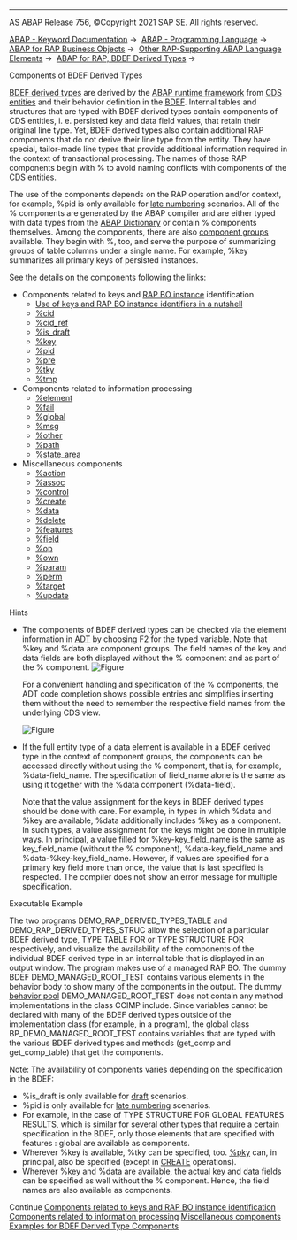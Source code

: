   

* * *

AS ABAP Release 756, ©Copyright 2021 SAP SE. All rights reserved.

[ABAP - Keyword Documentation](https://help.sap.com/doc/abapdocu_756_index_htm/7.56/en-US/abenabap.htm) →  [ABAP - Programming Language](https://help.sap.com/doc/abapdocu_756_index_htm/7.56/en-US/abenabap_reference.htm) →  [ABAP for RAP Business Objects](https://help.sap.com/doc/abapdocu_756_index_htm/7.56/en-US/abenabap_for_rap_bos.htm) →  [Other RAP-Supporting ABAP Language Elements](https://help.sap.com/doc/abapdocu_756_index_htm/7.56/en-US/abenabap_rap_other.htm) →  [ABAP for RAP, BDEF Derived Types](https://help.sap.com/doc/abapdocu_756_index_htm/7.56/en-US/abenrpm_derived_types.htm) → 

Components of BDEF Derived Types

[BDEF derived types](https://help.sap.com/doc/abapdocu_756_index_htm/7.56/en-US/abenrap_derived_type_glosry.htm "Glossary Entry") are derived by the [ABAP runtime framework](https://help.sap.com/doc/abapdocu_756_index_htm/7.56/en-US/abenabap_runtime_frmwk_glosry.htm "Glossary Entry") from [CDS entities](https://help.sap.com/doc/abapdocu_756_index_htm/7.56/en-US/abencds_entity_glosry.htm "Glossary Entry") and their behavior definition in the [BDEF](https://help.sap.com/doc/abapdocu_756_index_htm/7.56/en-US/abencds_behavior_definition_glosry.htm "Glossary Entry"). Internal tables and structures that are typed with BDEF derived types contain components of CDS entities, i. e. persisted key and data field values, that retain their original line type. Yet, BDEF derived types also contain additional RAP components that do not derive their line type from the entity. They have special, tailor-made line types that provide additional information required in the context of transactional processing. The names of those RAP components begin with % to avoid naming conflicts with components of the CDS entities.

The use of the components depends on the RAP operation and/or context, for example, %pid is only available for [late numbering](https://help.sap.com/doc/abapdocu_756_index_htm/7.56/en-US/abenbdl_late_numbering.htm) scenarios. All of the % components are generated by the ABAP compiler and are either typed with data types from the [ABAP Dictionary](https://help.sap.com/doc/abapdocu_756_index_htm/7.56/en-US/abenabap_dictionary_glosry.htm "Glossary Entry") or contain % components themselves. Among the components, there are also [component groups](https://help.sap.com/doc/abapdocu_756_index_htm/7.56/en-US/abencomponent_group_glosry.htm "Glossary Entry") available. They begin with %, too, and serve the purpose of summarizing groups of table columns under a single name. For example, %key summarizes all primary keys of persisted instances.

See the details on the components following the links:

-   Components related to keys and [RAP BO instance](https://help.sap.com/doc/abapdocu_756_index_htm/7.56/en-US/abenrap_bo_instance_glosry.htm "Glossary Entry") identification
    -   [Use of keys and RAP BO instance identifiers in a nutshell](https://help.sap.com/doc/abapdocu_756_index_htm/7.56/en-US/abapderived_types_keys_identifiers.htm)
    -   [%cid](https://help.sap.com/doc/abapdocu_756_index_htm/7.56/en-US/abapderived_types_cid.htm)
    -   [%cid\_ref](https://help.sap.com/doc/abapdocu_756_index_htm/7.56/en-US/abapderived_types_cid_ref.htm)
    -   [%is\_draft](https://help.sap.com/doc/abapdocu_756_index_htm/7.56/en-US/abapderived_types_is_draft.htm)
    -   [%key](https://help.sap.com/doc/abapdocu_756_index_htm/7.56/en-US/abapderived_types_key.htm)
    -   [%pid](https://help.sap.com/doc/abapdocu_756_index_htm/7.56/en-US/abapderived_types_pid.htm)
    -   [%pre](https://help.sap.com/doc/abapdocu_756_index_htm/7.56/en-US/abapderived_types_pre.htm)
    -   [%tky](https://help.sap.com/doc/abapdocu_756_index_htm/7.56/en-US/abapderived_types_tky.htm)
    -   [%tmp](https://help.sap.com/doc/abapdocu_756_index_htm/7.56/en-US/abapderived_types_tmp.htm)
-   Components related to information processing
    -   [%element](https://help.sap.com/doc/abapdocu_756_index_htm/7.56/en-US/abapderived_types_element.htm)
    -   [%fail](https://help.sap.com/doc/abapdocu_756_index_htm/7.56/en-US/abapderived_types_fail.htm)
    -   [%global](https://help.sap.com/doc/abapdocu_756_index_htm/7.56/en-US/abapderived_types_global.htm)
    -   [%msg](https://help.sap.com/doc/abapdocu_756_index_htm/7.56/en-US/abapderived_types_msg.htm)
    -   [%other](https://help.sap.com/doc/abapdocu_756_index_htm/7.56/en-US/abapderived_types_other.htm)
    -   [%path](https://help.sap.com/doc/abapdocu_756_index_htm/7.56/en-US/abapderived_types_path.htm)
    -   [%state\_area](https://help.sap.com/doc/abapdocu_756_index_htm/7.56/en-US/abapderived_types_state_area.htm)
-   Miscellaneous components
    -   [%action](https://help.sap.com/doc/abapdocu_756_index_htm/7.56/en-US/abapderived_types_action.htm)
    -   [%assoc](https://help.sap.com/doc/abapdocu_756_index_htm/7.56/en-US/abapderived_types_assoc.htm)
    -   [%control](https://help.sap.com/doc/abapdocu_756_index_htm/7.56/en-US/abapderived_types_control.htm)
    -   [%create](https://help.sap.com/doc/abapdocu_756_index_htm/7.56/en-US/abapderived_types_create.htm)
    -   [%data](https://help.sap.com/doc/abapdocu_756_index_htm/7.56/en-US/abapderived_types_data.htm)
    -   [%delete](https://help.sap.com/doc/abapdocu_756_index_htm/7.56/en-US/abapderived_types_delete.htm)
    -   [%features](https://help.sap.com/doc/abapdocu_756_index_htm/7.56/en-US/abapderived_types_features.htm)
    -   [%field](https://help.sap.com/doc/abapdocu_756_index_htm/7.56/en-US/abapderived_types_field.htm)
    -   [%op](https://help.sap.com/doc/abapdocu_756_index_htm/7.56/en-US/abapderived_types_op.htm)
    -   [%own](https://help.sap.com/doc/abapdocu_756_index_htm/7.56/en-US/abapderived_types_own.htm)
    -   [%param](https://help.sap.com/doc/abapdocu_756_index_htm/7.56/en-US/abapderived_types_param.htm)
    -   [%perm](https://help.sap.com/doc/abapdocu_756_index_htm/7.56/en-US/abapderived_types_perm.htm)
    -   [%target](https://help.sap.com/doc/abapdocu_756_index_htm/7.56/en-US/abapderived_types_target.htm)
    -   [%update](https://help.sap.com/doc/abapdocu_756_index_htm/7.56/en-US/abapderived_types_update.htm)

Hints

-   The components of BDEF derived types can be checked via the element information in [ADT](https://help.sap.com/doc/abapdocu_756_index_htm/7.56/en-US/abenadt_glosry.htm "Glossary Entry") by choosing F2 for the typed variable. Note that %key and %data are component groups. The field names of the key and data fields are both displayed without the % component and as part of the % component.
    ![Figure](bdoc_derived_types_adt_f2.png)
    
    For a convenient handling and specification of the % components, the ADT code completion shows possible entries and simplifies inserting them without the need to remember the respective field names from the underlying CDS view.
    
    ![Figure](bdoc_derived_types_adt_f2_2.png)
-   If the full entity type of a data element is available in a BDEF derived type in the context of component groups, the components can be accessed directly without using the % component, that is, for example, %data-field\_name. The specification of field\_name alone is the same as using it together with the %data component (%data-field).
    
    Note that the value assignment for the keys in BDEF derived types should be done with care. For example, in types in which %data and %key are available, %data additionally includes %key as a component. In such types, a value assignment for the keys might be done in multiple ways. In principal, a value filled for %key-key\_field\_name is the same as key\_field\_name (without the % component), %data-key\_field\_name and %data-%key-key\_field\_name. However, if values are specified for a primary key field more than once, the value that is last specified is respected. The compiler does not show an error message for multiple specification.
    

Executable Example

The two programs DEMO\_RAP\_DERIVED\_TYPES\_TABLE and DEMO\_RAP\_DERIVED\_TYPES\_STRUC allow the selection of a particular BDEF derived type, TYPE TABLE FOR or TYPE STRUCTURE FOR respectively, and visualize the availability of the components of the individual BDEF derived type in an internal table that is displayed in an output window. The program makes use of a managed RAP BO. The dummy BDEF DEMO\_MANAGED\_ROOT\_TEST contains various elements in the behavior body to show many of the components in the output. The dummy [behavior pool](https://help.sap.com/doc/abapdocu_756_index_htm/7.56/en-US/abenbehavior_pool_glosry.htm "Glossary Entry") DEMO\_MANAGED\_ROOT\_TEST does not contain any method implementations in the class CCIMP include. Since variables cannot be declared with many of the BDEF derived types outside of the implementation class (for example, in a program), the global class BP\_DEMO\_MANAGED\_ROOT\_TEST contains variables that are typed with the various BDEF derived types and methods (get\_comp and get\_comp\_table) that get the components.

Note: The availability of components varies depending on the specification in the BDEF:

-   %is\_draft is only available for [draft](https://help.sap.com/doc/abapdocu_756_index_htm/7.56/en-US/abenbdl_with_draft.htm) scenarios.
-   %pid is only available for [late numbering](https://help.sap.com/doc/abapdocu_756_index_htm/7.56/en-US/abenbdl_late_numbering.htm) scenarios.
-   For example, in the case of TYPE STRUCTURE FOR GLOBAL FEATURES RESULTS, which is similar for several other types that require a certain specification in the BDEF, only those elements that are specified with features : global are available as components.
-   Wherever %key is available, %tky can be specified, too. [%pky](https://help.sap.com/doc/abapdocu_756_index_htm/7.56/en-US/abapderived_types_pky.htm) can, in principal, also be specified (except in [CREATE](https://help.sap.com/doc/abapdocu_756_index_htm/7.56/en-US/abapmodify_entity_entities_op.htm) operations).
-   Wherever %key and %data are available, the actual key and data fields can be specified as well without the % component. Hence, the field names are also available as components.

Continue
[Components related to keys and RAP BO instance identification](https://help.sap.com/doc/abapdocu_756_index_htm/7.56/en-US/abapderived_types_keys_id.htm)
[Components related to information processing](https://help.sap.com/doc/abapdocu_756_index_htm/7.56/en-US/abapderived_types_info.htm)
[Miscellaneous components](https://help.sap.com/doc/abapdocu_756_index_htm/7.56/en-US/abapderived_types_misc.htm)
[Examples for BDEF Derived Type Components](https://help.sap.com/doc/abapdocu_756_index_htm/7.56/en-US/abenderived_types_abexas.htm)